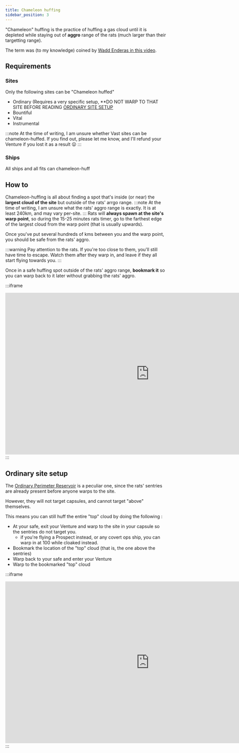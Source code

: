 ```yaml
---
title: Chameleon huffing
sidebar_position: 3
---
```


"Chameleon" huffing is the practice of huffing a gas cloud until it is depleted while staying out of **aggro** range of the rats (much larger than their targetting range).

The term was (to my knowledge) coined by [Wadd Enderas in this video](https://youtu.be/JOKZ1N-miIk).

## Requirements

### Sites
Only the following sites can be "Chameleon huffed"
- Ordinary (Requires a very specific setup, **DO NOT WARP TO THAT SITE BEFORE READING [ORDINARY SITE SETUP](#Ordinary-site-setup)
- Bountiful
- Vital
- Instrumental

:::note
At the time of writing, I am unsure whether Vast sites can be chameleon-huffed. If you find out, please let me know, and I'll refund your Venture if you lost it as a result 😛
:::

### Ships
All ships and all fits can chameleon-huff

## How to
Chameleon-huffing is all about finding a spot that's inside (or near) the **largest cloud of the site** but outside of the rats' arrgo range.
:::note
At the time of writing, I am unsure what the rats' aggro range is exactly. It is at least 240km, and may vary per-site.
:::
Rats will **always spawn at the site's warp point**, so during the 15-25 minutes rats timer, go to the farthest edge of the largest cloud from the warp point (that is usually upwards).

Once you've put several hundreds of kms between you and the warp point, you should be safe from the rats' aggro.

:::warning
Pay attention to the rats. If you're too close to them, you'll still have time to escape. Watch them after they warp in, and leave if they all start flying towards you.
:::

Once in a safe huffing spot outside of the rats' aggro range, **bookmark it** so you can warp back to it later without grabbing the rats' aggro.

:::iframe

<iframe width="900" height="506" src="https://www.youtube.com/embed/JOKZ1N-miIk" frameborder="0" allowfullscreen></iframe> :::

## Ordinary site setup

The [Ordinary Perimeter Reservoir](https://wiki.eveuniversity.org/Ordinary_Perimeter_Reservoir) is a peculiar one, since the rats' sentries are already present before anyone warps to the site.

However, they will not target capsules, and cannot target "above" themselves.

This means you can still huff the entire "top" cloud by doing the following :
- At your safe, exit your Venture and warp to the site in your capsule so the sentries do not target you.
  - if you're flying a Prospect instead, or any covert ops ship, you can warp in at 100 while cloaked instead.
- Bookmark the location of the "top" cloud (that is, the one above the sentries)
- Warp back to your safe and enter your Venture
- Warp to the bookmarked "top" cloud

:::iframe

<iframe width="900" height="506" src="https://www.youtube.com/embed/2_1Ni9LM_Rk" frameborder="0" allowfullscreen></iframe> :::
